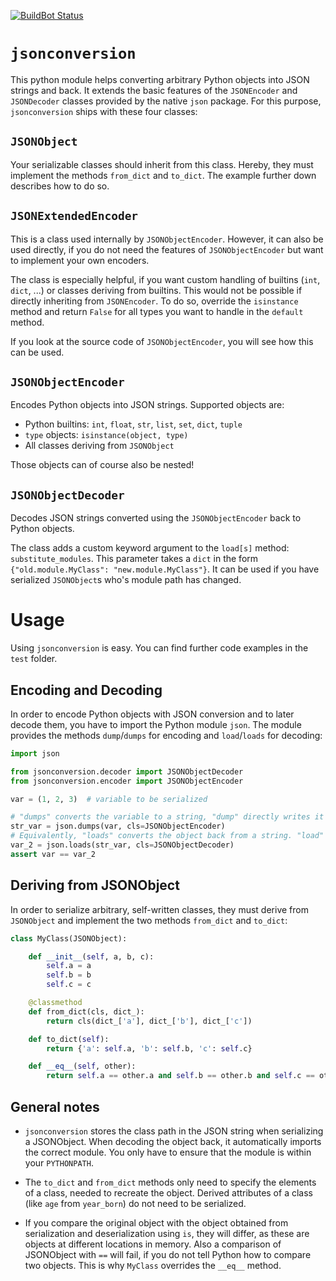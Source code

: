 [![BuildBot Status](http://rmc-chimaere:8010/badge.png?builder=common/python-jsonconversion&branch=master)](http://rmc-chimaere:8010/builders/common%2Fpython-jsonconversion/)

# `jsonconversion`

This python module helps converting arbitrary Python objects into JSON strings and back. It extends the basic
features of the `JSONEncoder` and `JSONDecoder` classes provided by the native `json` package. For this purpose,
`jsonconversion` ships with these four classes:

## `JSONObject`

Your serializable classes should inherit from this class. Hereby, they must implement the methods `from_dict` and
`to_dict`. The example further down describes how to do so.

## `JSONExtendedEncoder`

This is a class used internally by `JSONObjectEncoder`. However, it can also be used directly, if you do not need the
features of `JSONObjectEncoder` but want to implement your own encoders.

The class is especially helpful, if you want custom handling of builtins (`int`, `dict`, ...) or classes deriving
from builtins. This would not be possible if directly inheriting from `JSONEncoder`. To do so, override the
`isinstance` method and return `False` for all types you want to handle in the `default` method.

If you look at the source code of `JSONObjectEncoder`, you will see how this can be used.

## `JSONObjectEncoder`

Encodes Python objects into JSON strings. Supported objects are:

* Python builtins: `int`, `float`, `str`, `list`, `set`, `dict`, `tuple`
* `type` objects: `isinstance(object, type)`
* All classes deriving from `JSONObject`

Those objects can of course also be nested!

## `JSONObjectDecoder`

Decodes JSON strings converted using the `JSONObjectEncoder` back to Python objects.

The class adds a custom keyword argument to the `load[s]` method: `substitute_modules`. This parameter takes a `dict`
in the form `{"old.module.MyClass": "new.module.MyClass"}`. It can be used if you have serialized `JSONObject`s
who's module path has changed.


# Usage

Using `jsonconversion` is easy. You can find further code examples in the `test` folder.

## Encoding and Decoding

In order to encode Python objects with JSON conversion and to later decode them, you have to import the
Python module `json`. The module provides the methods `dump`/`dumps` for encoding and `load`/`loads` for
decoding:

```python
import json

from jsonconversion.decoder import JSONObjectDecoder
from jsonconversion.encoder import JSONObjectEncoder

var = (1, 2, 3)  # variable to be serialized

# "dumps" converts the variable to a string, "dump" directly writes it to a file
str_var = json.dumps(var, cls=JSONObjectEncoder)
# Equivalently, "loads" converts the object back from a string. "load" from a file
var_2 = json.loads(str_var, cls=JSONObjectDecoder)
assert var == var_2
```

## Deriving from JSONObject

In order to serialize arbitrary, self-written classes, they must derive from `JSONObject` and implement the
two methods `from_dict` and `to_dict`:

```python
class MyClass(JSONObject):

    def __init__(self, a, b, c):
        self.a = a
        self.b = b
        self.c = c

    @classmethod
    def from_dict(cls, dict_):
        return cls(dict_['a'], dict_['b'], dict_['c'])

    def to_dict(self):
        return {'a': self.a, 'b': self.b, 'c': self.c}

    def __eq__(self, other):
        return self.a == other.a and self.b == other.b and self.c == other.c
```

## General notes

* `jsonconversion` stores the class path in the JSON string when serializing a JSONObject. When decoding the object
back, it automatically imports the correct module. You only have to ensure that the module is within your
`PYTHONPATH`.

* The `to_dict` and `from_dict` methods only need to specify the elements of a class, needed to recreate the object.
Derived attributes of a class (like `age` from `year_born`) do not need to be serialized.

* If you compare the original object with the object obtained from serialization and deserialization using `is`,
they will differ, as these are objects at different locations in memory. Also a comparison of JSONObject with
`==` will fail, if you do not tell Python how to compare two objects. This is why `MyClass` overrides the
`__eq__` method.

